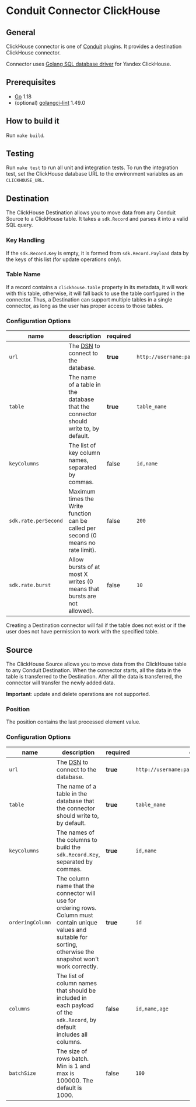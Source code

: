 # Conduit Connector ClickHouse

## General

ClickHouse connector is one of [Conduit](https://github.com/ConduitIO/conduit) plugins. It provides a destination
ClickHouse connector.

Connector uses [Golang SQL database driver](https://github.com/ClickHouse/clickhouse-go) for Yandex ClickHouse.

## Prerequisites

- [Go](https://go.dev/) 1.18
- (optional) [golangci-lint](https://github.com/golangci/golangci-lint) 1.49.0

## How to build it

Run `make build`.

## Testing

Run `make test` to run all unit and integration tests. To run the integration test, set the ClickHouse database URL to
the environment variables as an `CLICKHOUSE_URL`.

## Destination

The ClickHouse Destination allows you to move data from any Conduit Source to a ClickHouse table. It takes
a `sdk.Record` and parses it into a valid SQL query.

### Key Handling

If the `sdk.Record.Key` is empty, it is formed from `sdk.Record.Payload` data by the keys of this list (for update
operations only).

### Table Name

If a record contains a `clickhouse.table` property in its metadata, it will work with this table, otherwise, it will
fall back to use the table configured in the connector. Thus, a Destination can support multiple tables in a single
connector, as long as the user has proper access to those tables.

### Configuration Options

| name                 | description                                                                             | required | example                                        |
|----------------------|-----------------------------------------------------------------------------------------|----------|------------------------------------------------|
| `url`                | The [DSN](https://github.com/ClickHouse/clickhouse-go#dsn) to connect to the database.  | **true** | `http://username:password@host1:8123/database` |
| `table`              | The name of a table in the database that the connector should write to, by default.     | **true** | `table_name`                                   |
| `keyColumns`         | The list of key column names, separated by commas.                                      | false    | `id,name`                                      |
| `sdk.rate.perSecond` | Maximum times the Write function can be called per second (0 means no rate limit).      | false    | `200`                                          |
| `sdk.rate.burst`     | Allow bursts of at most X writes (0 means that bursts are not allowed).                 | false    | `10`                                           |

Creating a Destination connector will fail if the table does not exist or if the user does not have permission to work
with the specified table.

## Source

The ClickHouse Source allows you to move data from the ClickHouse table to any Conduit Destination. When the connector
starts, all the data in the table is transferred to the Destination. After all the data is transferred, the connector
will transfer the newly added data.

**Important**: update and delete operations are not supported.

### Position

The position contains the last processed element value.

### Configuration Options

| name             | description                                                                                                                                                             | required | example                                        |
|------------------|-------------------------------------------------------------------------------------------------------------------------------------------------------------------------|----------|------------------------------------------------|
| `url`            | The [DSN](https://github.com/ClickHouse/clickhouse-go#dsn) to connect to the database.                                                                                  | **true** | `http://username:password@host1:8123/database` |
| `table`          | The name of a table in the database that the connector should write to, by default.                                                                                     | **true** | `table_name`                                   |
| `keyColumns`     | The names of the columns to build the `sdk.Record.Key`, separated by commas.                                                                                            | **true** | `id,name`                                      |
| `orderingColumn` | The column name that the connector will use for ordering rows. Column must contain unique values and suitable for sorting, otherwise the snapshot won't work correctly. | **true** | `id`                                           |
| `columns`        | The list of column names that should be included in each payload of the `sdk.Record`, by default includes all columns.                                                  | false    | `id,name,age`                                  |
| `batchSize`      | The size of rows batch. Min is 1 and max is 100000. The default is 1000.                                                                                                | false    | `100`                                          |